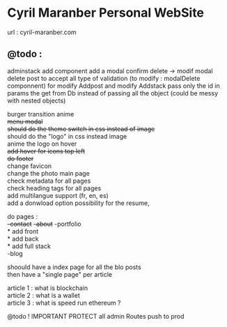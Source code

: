 
# Cyril Maranber Personal WebSite

url : cyril-maranber.com

## @todo :

adminstack add component add a modal confirm delete -> modif modal delete post to accept all type of validation (to modify : modalDelete componnent)
for modify Addpost and modify Addstack pass only the id in params the get from Db instead of passing all the object (could be messy with nested objects)


burger transition anime  
~~menu modal~~  
~~should do the theme switch in css instead of image~~  
should do the "logo" in css instead image  
anime the logo on hover  
~~add hover for icons top left~~  
~~do footer~~  
change favicon  
change the photo main page  
check metadata for all pages  
check heading tags for all pages  
add multilangue support (fr, en, es)  
add a donwload option possibility for the resume,  


do pages :  
    ~~-contact~~ 
    ~~-about~~
    -portfolio  
        * add front  
        * add back  
        * add full stack  
    -blog  

shoould have a index page for all the blo posts  
then have a "single page" per article  

article 1 : what is blockchain  
article 2 : what is a wallet  
article 3 : what is speed run ethereum ?  


@todo ! IMPORTANT PROTECT all admin Routes
push to prod  

